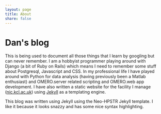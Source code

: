 ```yaml
---
layout: page
title: About
share: false
---
```


# Dan's blog

This is being used to document all those things that I learn by googling but can never remember. I am a hobbyist programmer playing around with Django (a bit of Ruby on Rails) which means I need to remember some stuff about Postgresql, Javascript and CSS. In my professional life I have played around with Python for data analysis (having previously been a Matlab enthusiast) and OMERO.server related scripting and OMERO.web app development. I have also written a static website for the facility I manage ([nic.kcl.ac.uk](http://nic.kcl.ac.uk)) using [Jekyll](https://jekyllrb.com/) as a templating engine.

This blog was written using Jekyll using the Neo-HPSTR Jekyll template. I like it because it looks snazzy and has some nice syntax highlighting.